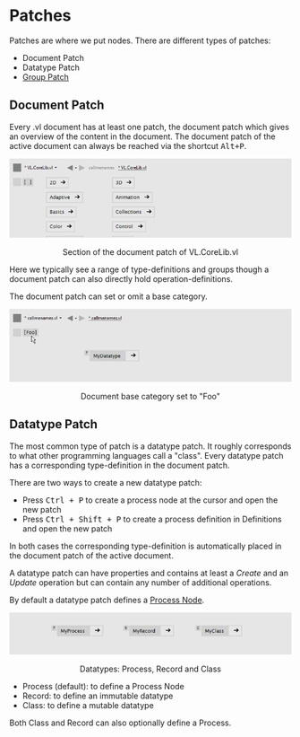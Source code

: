 # Patches

Patches are where we put nodes. There are different types of patches:

* Document Patch
* Datatype Patch
* [Group Patch](groups.md)

## Document Patch
Every .vl document has at least one patch, the document patch which gives an overview of the content in the document. The document patch of the active document can always be reached via the shortcut <kbd>Alt+P</kbd>.

![](../../images/language/vl-DocumentPatch.png)
<center>Section of the document patch of VL.CoreLib.vl</center>


Here we typically see a range of type-definitions and groups though a document patch can also directly hold operation-definitions.

The document patch can set or omit a base category.

![](../../images/language/vl-DocumentPatch-BaseCategory.png)
<center>Document base category set to "Foo"</center>


## Datatype Patch
The most common type of patch is a datatype patch. It roughly corresponds to what other programming languages call a "class". Every datatype patch has a corresponding type-definition in the document patch.

There are two ways to create a new datatype patch:

* Press <kbd>Ctrl + P</kbd> to create a process node at the cursor and open the new patch
* Press <kbd>Ctrl + Shift + P</kbd> to create a process definition in Definitions and open the new patch

In both cases the corresponding type-definition is automatically placed in the document patch of the active document.

A datatype patch can have properties and contains at least a _Create_ and an _Update_ operation but can contain any number of additional operations.

By default a datatype patch defines a [Process Node](nodes.md).

![](../../images/language/vl-DatatypePatch.png)
<center>Datatypes: Process, Record and Class</center>

* Process (default): to define a Process Node
* Record: to define an immutable datatype
* Class: to define a mutable datatype

Both Class and Record can also optionally define a Process.
